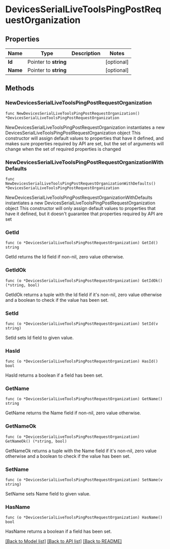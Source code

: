 # DevicesSerialLiveToolsPingPostRequestOrganization

## Properties

Name | Type | Description | Notes
------------ | ------------- | ------------- | -------------
**Id** | Pointer to **string** |  | [optional] 
**Name** | Pointer to **string** |  | [optional] 

## Methods

### NewDevicesSerialLiveToolsPingPostRequestOrganization

`func NewDevicesSerialLiveToolsPingPostRequestOrganization() *DevicesSerialLiveToolsPingPostRequestOrganization`

NewDevicesSerialLiveToolsPingPostRequestOrganization instantiates a new DevicesSerialLiveToolsPingPostRequestOrganization object
This constructor will assign default values to properties that have it defined,
and makes sure properties required by API are set, but the set of arguments
will change when the set of required properties is changed

### NewDevicesSerialLiveToolsPingPostRequestOrganizationWithDefaults

`func NewDevicesSerialLiveToolsPingPostRequestOrganizationWithDefaults() *DevicesSerialLiveToolsPingPostRequestOrganization`

NewDevicesSerialLiveToolsPingPostRequestOrganizationWithDefaults instantiates a new DevicesSerialLiveToolsPingPostRequestOrganization object
This constructor will only assign default values to properties that have it defined,
but it doesn't guarantee that properties required by API are set

### GetId

`func (o *DevicesSerialLiveToolsPingPostRequestOrganization) GetId() string`

GetId returns the Id field if non-nil, zero value otherwise.

### GetIdOk

`func (o *DevicesSerialLiveToolsPingPostRequestOrganization) GetIdOk() (*string, bool)`

GetIdOk returns a tuple with the Id field if it's non-nil, zero value otherwise
and a boolean to check if the value has been set.

### SetId

`func (o *DevicesSerialLiveToolsPingPostRequestOrganization) SetId(v string)`

SetId sets Id field to given value.

### HasId

`func (o *DevicesSerialLiveToolsPingPostRequestOrganization) HasId() bool`

HasId returns a boolean if a field has been set.

### GetName

`func (o *DevicesSerialLiveToolsPingPostRequestOrganization) GetName() string`

GetName returns the Name field if non-nil, zero value otherwise.

### GetNameOk

`func (o *DevicesSerialLiveToolsPingPostRequestOrganization) GetNameOk() (*string, bool)`

GetNameOk returns a tuple with the Name field if it's non-nil, zero value otherwise
and a boolean to check if the value has been set.

### SetName

`func (o *DevicesSerialLiveToolsPingPostRequestOrganization) SetName(v string)`

SetName sets Name field to given value.

### HasName

`func (o *DevicesSerialLiveToolsPingPostRequestOrganization) HasName() bool`

HasName returns a boolean if a field has been set.


[[Back to Model list]](../README.md#documentation-for-models) [[Back to API list]](../README.md#documentation-for-api-endpoints) [[Back to README]](../README.md)



